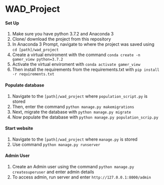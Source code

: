# WAD_Project

#### Set Up
1. Make sure you have python 3.7.2 and Anaconda 3
2. Clone/ download the project from this repository
3. In Anaconda 3 Prompt, navigate to where the project was saved using `cd [path]/wad_project`
4. Create a virtual enviroment with the command `conda create -n gamer_view python=3.7.2`
5. Activate the virtual enviroment with `conda activate gamer_view`
6. Then install the requirements from the requirements.txt with `pip install -r requirements.txt`

#### Populate database
1. Navigate to the `[path]/wad_project` where `population_script.py` is stored
2. Then, enter the command `python manage.py makemigrations`
3. Next, migrate the database with `python manage.py migrate`
4. Now populate the database with `python manage.py population_scrip.py`

#### Start website
1. Navigate to the `[path]/wad_project` where `manage.py` is stored
2. Use command `python manage.py runserver`
 
#### Admin User
1.  Create an Admin user using the command `python manage.py createsuperuser` and enter admin details
2.	To access admin, run server and enter `http://127.0.0.1:8000/admin`
